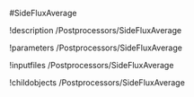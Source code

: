 <!-- MOOSE Object Documentation Stub: Remove this when content is added. -->
#SideFluxAverage

!description /Postprocessors/SideFluxAverage

!parameters /Postprocessors/SideFluxAverage

!inputfiles /Postprocessors/SideFluxAverage

!childobjects /Postprocessors/SideFluxAverage
